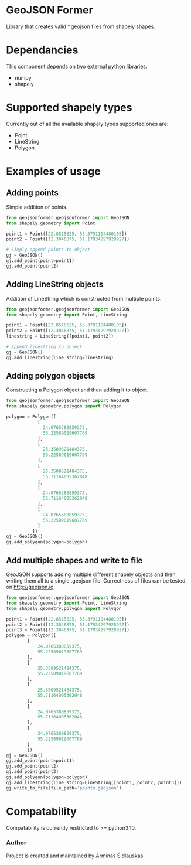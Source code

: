 # GeoJSON Former
Library that creates valid *.geojson files from shapely shapes.

# Dependancies
This component depends on two external python libraries:
* numpy
* shapely

# Supported shapely types
Currently out of all the available shapely types supported ones are:
* Point
* LineString
* Polygon

# Examples of usage
## Adding points
Simple addition of points.
```python
from geojsonformer.geojsonformer import GeoJSON
from shapely.geometry import Point

point1 = Point([22.8515625, 55.3791104480105])
point2 = Point([12.3046875, 51.17934297928927])

# Simply append points to object
gj = GeoJSON()
gj.add_point(point=point1)
gj.add_point(point2)
```
## Adding LineString objects
Addition of LineString which is constructed from multiple points.
```python
from geojsonformer.geojsonformer import GeoJSON
from shapely.geometry import Point, LineString

point1 = Point([22.8515625, 55.3791104480105])
point2 = Point([12.3046875, 51.17934297928927])
linestring = LineString([point1, point2])

# Append linestring to object
gj = GeoJSON()
gj.add_linestring(line_string=linestring)
```
## Adding polygon objects
Constructing a Polygon object and then adding it to object.
```python
from geojsonformer.geojsonformer import GeoJSON
from shapely.geometry.polygon import Polygon

polygon = Polygon([
            [
              24.0765380859375,
              55.22589019607769
            ],
            [
              25.3509521484375,
              55.22589019607769
            ],
            [
              25.3509521484375,
              55.71164005362048
            ],
            [
              24.0765380859375,
              55.71164005362048
            ],
            [
              24.0765380859375,
              55.22589019607769
            ]
          ])
gj = GeoJSON()
gj.add_polygon(polygon=polygon)
```
## Add multiple shapes and write to file
GeoJSON supports adding multiple different shapely objects and then writing them all to a single .geojson file. Correctness of files can be tested on http://geojson.io.
```python
from geojsonformer.geojsonformer import GeoJSON
from shapely.geometry import Point, LineString
from shapely.geometry.polygon import Polygon

point1 = Point([22.8515625, 55.3791104480105])
point2 = Point([12.3046875, 51.17934297928927])
point3 = Point([12.3046875, 51.17934297928927])
polygon = Polygon([
        [
            24.0765380859375,
            55.22589019607769
        ],
        [
            25.3509521484375,
            55.22589019607769
        ],
        [
            25.3509521484375,
            55.71164005362048
        ],
        [
            24.0765380859375,
            55.71164005362048
        ],
        [
            24.0765380859375,
            55.22589019607769
        ]
        ])
gj = GeoJSON()
gj.add_point(point=point1)
gj.add_point(point2)
gj.add_point(point3)
gj.add_polygon(polygon=polygon)
gj.add_linestring(line_string=LineString([point1, point2, point3]))
gj.write_to_file(file_path='points.geojson')
```

# Compatability
Compatability is currently restricted to >= python3.10.

### Author
Project is created and maintained by Arminas Šidlauskas. 

